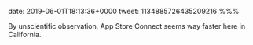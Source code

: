 date: 2019-06-01T18:13:36+0000
tweet: 1134885726435209216
%%%

By unscientific observation, App Store Connect seems way faster here in California.
